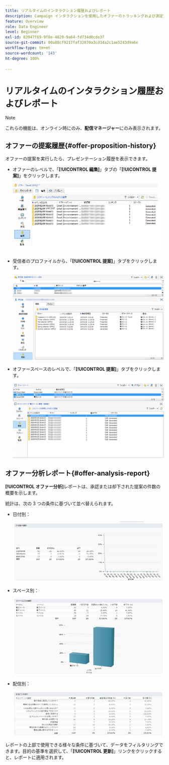 ```yaml
---
title: リアルタイムのインタラクション履歴およびレポート
description: Campaign インタラクションを使用したオファーのトラッキングおよび測定方法について説明します。
feature: Overview
role: Data Engineer
level: Beginner
exl-id: 83947f69-9f8e-4829-9a64-fd734d0cde37
source-git-commit: 00a88cf9217faf32070a3cd34a2c1ae5243d9a6e
workflow-type: tm+mt
source-wordcount: '143'
ht-degree: 100%

---
```


# リアルタイムのインタラクション履歴およびレポート

>[!NOTE]
>
>これらの機能は、オンライン時にのみ、**配信マネージャー**&#x200B;にのみ表示されます。

## オファーの提案履歴{#offer-proposition-history}

オファーの提案を実行したら、プレゼンテーション履歴を表示できます。

* オファーのレベルで、「**[!UICONTROL 編集]**」タブの「**[!UICONTROL 提案]**」をクリックします。

   ![](assets/offer_followup_006.png)

* 受信者のプロファイルから、「**[!UICONTROL 提案]**」タブをクリックします。

   ![](assets/offer_followup_002.png)

* オファースペースのレベルで、「**[!UICONTROL 提案]**」タブをクリックします。

   ![](assets/offer_space_prop_001_b.png)

## オファー分析レポート{#offer-analysis-report}

**[!UICONTROL オファー分析]**&#x200B;レポートは、承認または却下された提案の件数の概要を示します。

統計は、次の 3 つの条件に基づいて並べ替えられます。

* 日付別：

   ![](assets/offer_report_perdate.png)

* スペース別：

   ![](assets/offer_report_perspaces.png)

* 配信別：

   ![](assets/offer_report_perdeliveries.png)

レポートの上部で使用できる様々な条件に基づいて、データをフィルタリングできます。目的の基準を選択して、「**[!UICONTROL 更新]**」リンクをクリックすると、レポートに適用されます。
